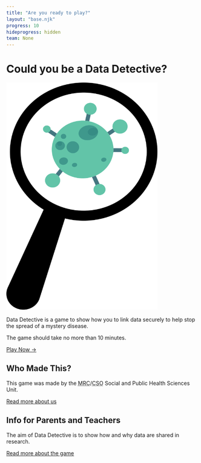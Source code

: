 ```yaml
---
title: "Are you ready to play?"
layout: "base.njk"
progress: 10
hideprogress: hidden
team: None
---
```



# Could you be a Data Detective?

<div class="two-column-home mb2">
  <div class="mb1 grid-column-2">
    <img class="bug" width="400px" height="600px" src="/img/bug.svg" alt="Newspaper showing crisis">
  </div>

  <div class="grid-column-1">

Data Detective is a game to show how you to link data securely to help stop the spread of a mystery disease.

The game should take no more than 10 minutes.


<a class="btn" href="/play">Play Now &rarr;</a>

  </div>
</div>


<div class=" mt1 grid grid-md-2 grid-column-gap-2">

<div class="text-container mb1">

## Who Made This?

This game was made by the <abbr title="Medical Research Council">MRC</abbr>/<abbr title="Chief Scientist Office">CSO</abbr> Social and Public Health Sciences Unit.

<a target="_blank" href="https://www.gla.ac.uk/researchinstitutes/healthwellbeing/research/mrccsosocialandpublichealthsciencesunit/">Read more about us</a>



</div>

<div class="text-container mb1">

## Info for Parents and Teachers

The aim of Data Detective is to show how and why data are shared in research.

<a href="/about/">Read more about the game </a>

</div>

</div>

